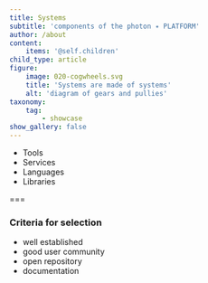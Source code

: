 ```yaml
---
title: Systems
subtitle: 'components of the photon ✴ PLATFORM'
author: /about
content:
    items: '@self.children'
child_type: article
figure:
    image: 020-cogwheels.svg
    title: 'Systems are made of systems'
    alt: 'diagram of gears and pullies'
taxonomy:
    tag:
        - showcase
show_gallery: false
---
```


- Tools
- Services
- Languages
- Libraries

===

### Criteria for selection

- well established
- good user community
- open repository
- documentation
